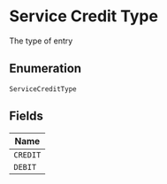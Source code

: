 
# Service Credit Type

The type of entry

## Enumeration

`ServiceCreditType`

## Fields

| Name |
|  --- |
| `CREDIT` |
| `DEBIT` |

